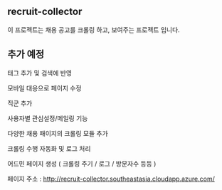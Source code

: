 ## recruit-collector
  이 프로젝트는 채용 공고를 크롤링 하고, 보여주는 프로젝트 입니다.
    
## 추가 예정
 
  태그 추가 및 검색에 반영

  모바일 대응으로 페이지 수정

  직군 추가
  
  사용자별 관심설정/메일링 기능

  다양한 채용 패이지의 크롤링 모듈 추가

  크롤링 수행 자동화 및 로그 처리

  어드민 페이지 생성
   ( 크롤링 주기 / 로그 / 방문자수 등등 )

페이지 주소 : http://recruit-collector.southeastasia.cloudapp.azure.com/
